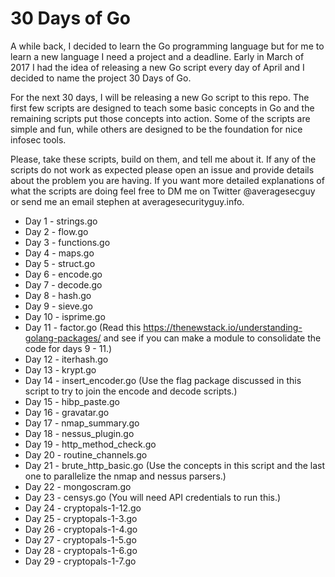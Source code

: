 # 30 Days of Go
A while back, I decided to learn the Go programming language but for me to learn a new language I need a project and a deadline. Early in March of 2017 I had the idea of releasing a new Go script every day of April and I decided to name the project 30 Days of Go.

For the next 30 days, I will be releasing a new Go script to this repo. The first few scripts are designed to teach some basic concepts in Go and the remaining scripts put those concepts into action. Some of the scripts are simple and fun, while others are designed to be the foundation for nice infosec tools.

Please, take these scripts, build on them, and tell me about it. If any of the scripts do not work as expected please open an issue and provide details about the problem you are having. If you want more detailed explanations of what the scripts are doing feel free to DM me on Twitter @averagesecguy or send me an email stephen at averagesecurityguy.info.

* Day 1 - strings.go
* Day 2 - flow.go
* Day 3 - functions.go
* Day 4 - maps.go
* Day 5 - struct.go
* Day 6 - encode.go
* Day 7 - decode.go
* Day 8 - hash.go
* Day 9 - sieve.go
* Day 10 - isprime.go
* Day 11 - factor.go  (Read this https://thenewstack.io/understanding-golang-packages/ and see if you can make a module to consolidate the code for days 9 - 11.)
* Day 12 - iterhash.go
* Day 13 - krypt.go
* Day 14 - insert_encoder.go  (Use the flag package discussed in this script to try to join the encode and decode scripts.)
* Day 15 - hibp_paste.go
* Day 16 - gravatar.go
* Day 17 - nmap_summary.go
* Day 18 - nessus_plugin.go
* Day 19 - http_method_check.go
* Day 20 - routine_channels.go
* Day 21 - brute_http_basic.go  (Use the concepts in this script and the last one to parallelize the nmap and nessus parsers.)
* Day 22 - mongoscram.go
* Day 23 - censys.go (You will need API credentials to run this.)
* Day 24 - cryptopals-1-12.go
* Day 25 - cryptopals-1-3.go
* Day 26 - cryptopals-1-4.go
* Day 27 - cryptopals-1-5.go
* Day 28 - cryptopals-1-6.go
* Day 29 - cryptopals-1-7.go
